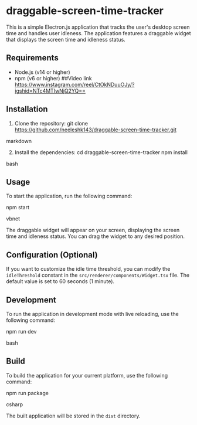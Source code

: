 # draggable-screen-time-tracker

This is a simple Electron.js application that tracks the user's desktop screen time and handles user idleness. The application features a draggable widget that displays the screen time and idleness status.

## Requirements

- Node.js (v14 or higher)
- npm (v6 or higher)
##Video link 
https://www.instagram.com/reel/CtOkNDuuOJy/?igshid=NTc4MTIwNjQ2YQ==
## Installation

1. Clone the repository:
git clone https://github.com/neeleshk143/draggable-screen-time-tracker.git

markdown

2. Install the dependencies:
cd draggable-screen-time-tracker
npm install

bash

## Usage

To start the application, run the following command:

npm start

vbnet

The draggable widget will appear on your screen, displaying the screen time and idleness status. You can drag the widget to any desired position.

## Configuration (Optional)

If you want to customize the idle time threshold, you can modify the `idleThreshold` constant in the `src/renderer/components/Widget.tsx` file. The default value is set to 60 seconds (1 minute).

## Development

To run the application in development mode with live reloading, use the following command:

npm run dev

bash

## Build

To build the application for your current platform, use the following command:

npm run package

csharp

The built application will be stored in the `dist` directory.
